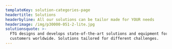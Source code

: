 ```yaml
---
templateKey: solution-categories-page
headertitle: Solutions
headerbyline: All our solutions can be tailor made for YOUR needs
headerimage: /img/p30000-051-2-lite.jpg
solutionsquote: >-
  FTG designs and develops state-of-the-art solutions and equipment for
  customers worldwide. Solutions tailored for different challenges.
---
```


